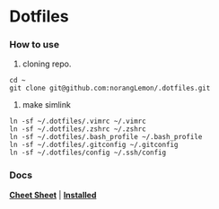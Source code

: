 Dotfiles
=========

### How to use

1. cloning repo.

  ```
  cd ~
  git clone git@github.com:norangLemon/.dotfiles.git
  ```
  
1. make simlink
  ```
  ln -sf ~/.dotfiles/.vimrc ~/.vimrc
  ln -sf ~/.dotfiles/.zshrc ~/.zshrc
  ln -sf ~/.dotfiles/.bash_profile ~/.bash_profile
  ln -sf ~/.dotfiles/.gitconfig ~/.gitconfig
  ln -sf ~/.dotfiles/config ~/.ssh/config
  ```

### Docs
**[Cheet Sheet](https://github.com/norangLemon/.dotfiles/blob/master/docs/CheetSheet.md)** 
| **[Installed](https://github.com/norangLemon/.dotfiles/blob/master/docs/Installed.md)**
